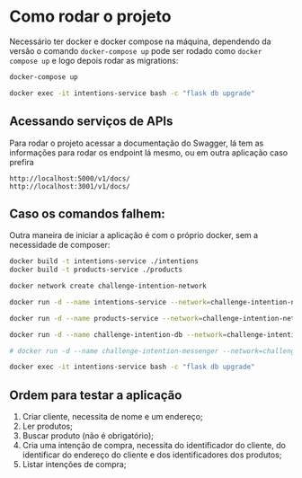 # Como rodar o projeto
Necessário ter docker e docker compose na máquina, dependendo da versão o comando `docker-compose up` pode ser rodado como `docker compose up` e logo depois rodar as migrations:

```bash
docker-compose up

docker exec -it intentions-service bash -c "flask db upgrade"
```

## Acessando serviços de APIs
Para rodar o projeto acessar a documentação do Swagger, lá tem as informações para rodar os endpoint lá mesmo, ou em outra aplicação caso prefira

```
http://localhost:5000/v1/docs/
http://localhost:3001/v1/docs/
```

## Caso os comandos falhem:
Outra maneira de iniciar a aplicação é com o próprio docker, sem a necessidade de composer:

```bash
docker build -t intentions-service ./intentions
docker build -t products-service ./products

docker network create challenge-intention-network

docker run -d --name intentions-service --network=challenge-intention-network -p 5000:5000 -v ./intentions/src:/app --env-file .env intentions-service

docker run -d --name products-service --network=challenge-intention-network -p 3001:3001 -v ./products:/app products-service

docker run -d --name challenge-intention-db --network=challenge-intention-network -p 5432:5432 -v challenge-intention-db:/var/lib/postgresql/data -e POSTGRES_PASSWORD=${CHALLENGE_INTENTION_DB_PASSWORD} -e POSTGRES_USER=${CHALLENGE_INTENTION_DB_USER} -e POSTGRES_DB=${CHALLENGE_INTENTION_DB_NAME} postgres:12

# docker run -d --name challenge-intention-messenger --network=challenge-intention-network -p 5672:5672 -p 25676:25676 -p 15672:15672 -e RABBITMQ_DEFAULT_USER=${CHALLENGE_INTENTION_MESSENGER_USER} -e RABBITMQ_DEFAULT_PASS=${CHALLENGE_INTENTION_MESSENGER_PASS} rabbitmq:3-management

docker exec -it intentions-service bash -c "flask db upgrade"
```

## Ordem para testar a aplicação

1. Criar cliente, necessita de nome e um endereço;
2. Ler produtos;
3. Buscar produto (não é obrigatório);
4. Cria uma intenção de compra, necessita do identificador do cliente, do identificar do endereço do cliente e dos identificadores dos produtos;
5. Listar intenções de compra;